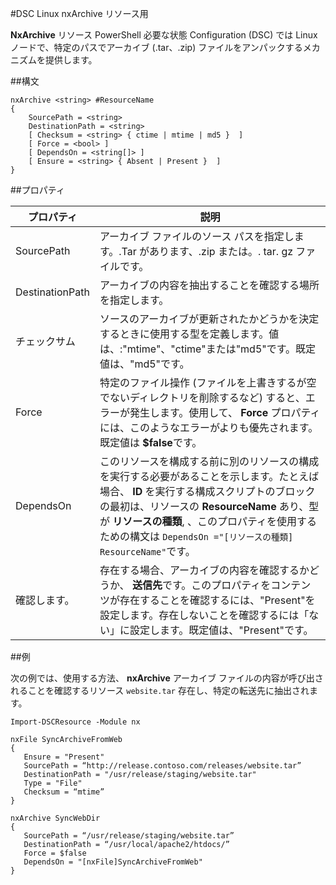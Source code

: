 #DSC Linux nxArchive リソース用

**NxArchive** リソース PowerShell 必要な状態 Configuration (DSC) では Linux ノードで、特定のパスでアーカイブ (.tar、.zip) ファイルをアンパックするメカニズムを提供します。

##構文

```
nxArchive <string> #ResourceName
{
    SourcePath = <string>
    DestinationPath = <string>
    [ Checksum = <string> { ctime | mtime | md5 }  ]
    [ Force = <bool> ]
    [ DependsOn = <string[]> ]
    [ Ensure = <string> { Absent | Present }  ]
}
```

##プロパティ

| プロパティ| 説明|
|---|---|
| SourcePath| アーカイブ ファイルのソース パスを指定します。.Tar があります、.zip または。. tar. gz ファイルです。|
| DestinationPath| アーカイブの内容を抽出することを確認する場所を指定します。|
| チェックサム| ソースのアーカイブが更新されたかどうかを決定するときに使用する型を定義します。値は、:"mtime"、"ctime"または"md5"です。既定値は、"md5"です。|
| Force| 特定のファイル操作 (ファイルを上書きするが空でないディレクトリを削除するなど) すると、エラーが発生します。使用して、 **Force** プロパティには、このようなエラーがよりも優先されます。既定値は **$false**です。|
| DependsOn| このリソースを構成する前に別のリソースの構成を実行する必要があることを示します。たとえば場合、 **ID** を実行する構成スクリプトのブロックの最初は、リソースの **ResourceName** あり、型が **リソースの種類**, 、このプロパティを使用するための構文は `DependsOn ="[リソースの種類] ResourceName"`です。|
| 確認します。| 存在する場合、アーカイブの内容を確認するかどうか、 **送信先**です。このプロパティをコンテンツが存在することを確認するには、"Present"を設定します。存在しないことを確認するには「ない」に設定します。既定値は、"Present"です。|

##例

次の例では、使用する方法、 **nxArchive** アーカイブ ファイルの内容が呼び出されることを確認するリソース `website.tar` 存在し、特定の転送先に抽出されます。

```
Import-DSCResource -Module nx 

nxFile SyncArchiveFromWeb
{
   Ensure = "Present"
   SourcePath = “http://release.contoso.com/releases/website.tar”
   DestinationPath = "/usr/release/staging/website.tar"
   Type = "File"
   Checksum = “mtime”
}

nxArchive SyncWebDir
{
   SourcePath = “/usr/release/staging/website.tar”
   DestinationPath = “/usr/local/apache2/htdocs/”
   Force = $false
   DependsOn = "[nxFile]SyncArchiveFromWeb"
} 
```





